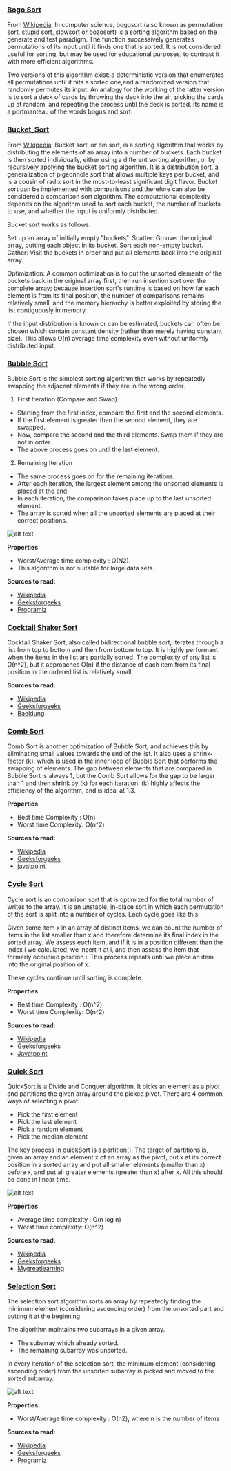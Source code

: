 ### [Bogo Sort](./bogo_sort.rs)

From [Wikipedia][bogosort-wiki]: In computer science, bogosort (also known as permutation sort, stupid sort, slowsort or bozosort) is a sorting algorithm based on the generate and test paradigm. The function successively generates permutations of its input until it finds one that is sorted. It is not considered useful for sorting, but may be used for educational purposes, to contrast it with more efficient algorithms.

Two versions of this algorithm exist: a deterministic version that enumerates all permutations until it hits a sorted one,and a randomized version that randomly permutes its input. An analogy for the working of the latter version is to sort a deck of cards by throwing the deck into the air, picking the cards up at random, and repeating the process until the deck is sorted. Its name is a portmanteau of the words bogus and sort.

[bogosort-wiki]:https://en.wikipedia.org/wiki/Bogosort

### [Bucket_Sort](./bucket_sort.rs)

From [Wikipedia][bucketsort-wiki]: Bucket sort, or bin sort, is a sorting algorithm that works by distributing the elements of an array into a number of buckets. Each bucket is then sorted individually, either using a different sorting algorithm, or by recursively applying the bucket sorting algorithm. It is a distribution sort, a generalization of pigeonhole sort that allows multiple keys per bucket, and is a cousin of radix sort in the most-to-least significant digit flavor. Bucket sort can be implemented with comparisons and therefore can also be considered a comparison sort algorithm. The computational complexity depends on the algorithm used to sort each bucket, the number of buckets to use, and whether the input is uniformly distributed.

Bucket sort works as follows:

Set up an array of initially empty "buckets".
Scatter: Go over the original array, putting each object in its bucket.
Sort each non-empty bucket.
Gather: Visit the buckets in order and put all elements back into the original array.

Optimization:
A common optimization is to put the unsorted elements of the buckets back in the original array first, then run insertion sort over the complete array; because insertion sort's runtime is based on how far each element is from its final position, the number of comparisons remains relatively small, and the memory hierarchy is better exploited by storing the list contiguously in memory.

If the input distribution is known or can be estimated, buckets can often be chosen which contain constant density (rather than merely having constant size). This allows O(n) average time complexity even without uniformly distributed input.

[bucketsort-wiki]: https://en.wikipedia.org/wiki/Bucket_sort

### [Bubble Sort](./bubble_sort.rs)

Bubble Sort is the simplest sorting algorithm that works by repeatedly swapping the adjacent elements if they are in the wrong order.

1. First Iteration (Compare and Swap)

* Starting from the first index, compare the first and the second elements.
* If the first element is greater than the second element, they are swapped.
* Now, compare the second and the third elements. Swap them if they are not in order.
* The above process goes on until the last element.

2. Remaining Iteration

* The same process goes on for the remaining iterations.
* After each iteration, the largest element among the unsorted elements is placed at the end.
* In each iteration, the comparison takes place up to the last unsorted element.
* The array is sorted when all the unsorted elements are placed at their correct positions.

![alt text](https://technologystrive.com/wp-content/uploads/2021/09/Bubble-Sort-Example-Iteration-1-1536x1070.png?v=1632804991)

__Properties__
* Worst/Average time complexity : O(N2).
* This algorithm is not suitable for large data sets.

__Sources to read:__
* [Wikipedia](https://en.wikipedia.org/wiki/Bubble_sort)
* [Geeksforgeeks](https://www.geeksforgeeks.org/bubble-sort/)
* [Programiz](https://www.programiz.com/dsa/bubble-sort)

### [Cocktail Shaker Sort](./cocktail_shaker_sort.rs)

Cocktail Shaker Sort, also called bidirectional bubble sort, iterates through a list from top to bottom and then from bottom to top. It is highly performant when the items in the list are partially sorted. The complexity of any list is O(n^2), but it approaches O(n) if the distance of each item from its final position in the ordered list is relatively small.

__Sources to read:__
* [Wikipedia](https://en.wikipedia.org/wiki/Cocktail_shaker_sort)
* [Geeksforgeeks](https://www.geeksforgeeks.org/quick-sort/)
* [Baeldung](https://www.baeldung.com/cs/cocktail-sort)

### [Comb Sort](./comb_sort.rs)

Comb Sort is another optimization of Bubble Sort, and achieves this by eliminating small values towards the end of the list. It also uses a shrink-factor (k), which is used in the inner loop of Bubble Sort that performs the swapping of elements. The gap between elements that are compared in Bubble Sort is always 1, but the Comb Sort allows for the gap to be larger than 1 and then shrink by (k) for each iteration. (k) highly affects the efficiency of the algorithm, and is ideal at 1.3.

__Properties__
* Best time Complexity : O(n)
* Worst time Complexity: O(n^2)

__Sources to read:__
* [Wikipedia](https://en.wikipedia.org/wiki/Comb_sort)
* [Geeksforgeeks](https://www.geeksforgeeks.org/comb-sort/)
* [javatpoint](https://www.javatpoint.com/comb-sort)

### [Cycle Sort](./cycle_sort.rs)

Cycle sort is an comparison sort that is optimized for the total number of writes to the array. It is an unstable, in-place sort in which each permutation of the sort is split into a number of cycles. Each cycle goes like this:

Given some item x in an array of distinct items, we can count the number of items in the list smaller than x and therefore determine its final index in the sorted array. We assess each item, and if it is in a position different than the index i we calculated, we insert it at i, and then assess the item that formerly occupied position i. This process repeats until we place an item into the original position of x.

These cycles continue until sorting is complete.

__Properties__
* Best time Complexity : O(n^2)
* Worst time Complexity: O(n^2)

__Sources to read:__
* [Wikipedia](https://en.wikipedia.org/wiki/Cycle_sort)
* [Geeksforgeeks](https://www.geeksforgeeks.org/cycle-sort/)
* [Javatpoint](https://www.javatpoint.com/cycle-sort)

### [Quick Sort](./quick_sort.rs)

QuickSort is a Divide and Conquer algorithm. It picks an element as a pivot and partitions the given array around the picked pivot. There are 4 common ways of selecting a pivot:

* Pick the first element
* Pick the last element
* Pick a random element
* Pick the median element

The key process in quickSort is a partition(). The target of partitions is, given an array and an element x of an array as the pivot, put x at its correct position in a sorted array and put all smaller elements (smaller than x) before x, and put all greater elements (greater than x) after x. All this should be done in linear time.

![alt text](https://favtutor.com/resources/images/uploads/Quick_sort_algorithm.png)

__Properties__
* Average time complexity : O(n log n)
* Worst time complexity: O(n^2)

__Sources to read:__
* [Wikipedia](https://en.wikipedia.org/wiki/Quicksort)
* [Geeksforgeeks](https://www.geeksforgeeks.org/quick-sort/)
* [Mygreatlearning](https://www.mygreatlearning.com/blog/quick-sort-algorithm/)


### [Selection Sort](./selection_sort.rs)

The selection sort algorithm sorts an array by repeatedly finding the minimum element (considering ascending order) from the unsorted part and putting it at the beginning. 

The algorithm maintains two subarrays in a given array.

* The subarray which already sorted. 
* The remaining subarray was unsorted.

In every iteration of the selection sort, the minimum element (considering ascending order) from the unsorted subarray is picked and moved to the sorted subarray. 

![alt text](https://camo.githubusercontent.com/42802128a959e4df44e88a889a4f04ee19073cc038f92b4dfbe8cb0342a649d9/687474703a2f2f692e696d6775722e636f6d2f726e5266756d772e6a7067)

__Properties__
* Worst/Average time complexity : Ο(n2),  where n is the number of items

__Sources to read:__
* [Wikipedia](https://en.wikipedia.org/wiki/Selection_sort)
* [Geeksforgeeks](https://www.geeksforgeeks.org/selection-sort/)
* [Programiz](https://www.programiz.com/dsa/selection-sort)



